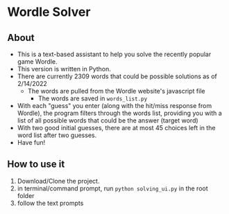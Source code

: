 # Wordle Solver
## About
- This is a text-based assistant to help you solve the recently popular game Wordle.
- This version is written in Python.
- There are currently 2309 words that could be possible solutions as of 2/14/2022
  - The words are pulled from the Wordle website's javascript file
    - The words are saved in `words_list.py`
- With each "guess" you enter (along with the hit/miss response from Wordle), the program filters through the words list, providing you with a list of all possible words that could be the answer (target word)
- With two good initial guesses, there are at most 45 choices left in the word list after two guesses.
- Have fun!

## How to use it
1. Download/Clone the project.
2. in terminal/command prompt, run `python solving_ui.py` in the root folder
3. follow the text prompts